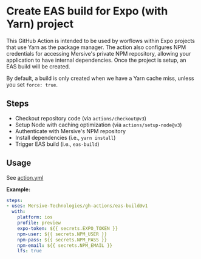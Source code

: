 # Create EAS build for Expo (with Yarn) project

This GitHub Action is intended to be used by worflows within Expo projects that use Yarn as the package manager.
The action also configures NPM credentials for accessing Mersive's private NPM repository, allowing your application to have internal dependencies.
Once the project is setup, an EAS build will be created.

By default, a build is only created when we have a Yarn cache miss, unless you set `force: true`.


## Steps

 - Checkout repository code (via `actions/checkout@v3`)
 - Setup Node with caching optimization (via `actions/setup-node@v3`)
 - Authenticate with Mersive's NPM repository
 - Install dependencies (i.e., `yarn install`)
 - Trigger EAS build (i.e., `eas-build`)

## Usage

See [action.yml](action.yml)

**Example:**

```yaml
steps:
- uses: Mersive-Technologies/gh-actions/eas-build@v1
  with:
    platform: ios
    profile: preview
    expo-token: ${{ secrets.EXPO_TOKEN }}
    npm-user: ${{ secrets.NPM_USER }}
    npm-pass: ${{ secrets.NPM_PASS }}
    npm-email: ${{ secrets.NPM_EMAIL }}
    lfs: true
```

